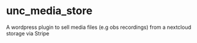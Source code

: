 # unc_media_store
A wordpress plugin to sell media files (e.g obs recordings) from a nextcloud storage via Stripe
